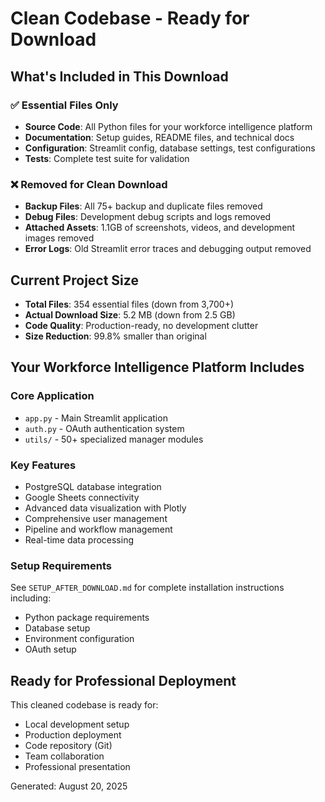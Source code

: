 # Clean Codebase - Ready for Download

## What's Included in This Download

### ✅ Essential Files Only
- **Source Code**: All Python files for your workforce intelligence platform
- **Documentation**: Setup guides, README files, and technical docs
- **Configuration**: Streamlit config, database settings, test configurations
- **Tests**: Complete test suite for validation

### ❌ Removed for Clean Download
- **Backup Files**: All 75+ backup and duplicate files removed
- **Debug Files**: Development debug scripts and logs removed  
- **Attached Assets**: 1.1GB of screenshots, videos, and development images removed
- **Error Logs**: Old Streamlit error traces and debugging output removed

## Current Project Size
- **Total Files**: 354 essential files (down from 3,700+)
- **Actual Download Size**: 5.2 MB (down from 2.5 GB)
- **Code Quality**: Production-ready, no development clutter
- **Size Reduction**: 99.8% smaller than original

## Your Workforce Intelligence Platform Includes

### Core Application
- `app.py` - Main Streamlit application
- `auth.py` - OAuth authentication system
- `utils/` - 50+ specialized manager modules

### Key Features
- PostgreSQL database integration
- Google Sheets connectivity
- Advanced data visualization with Plotly
- Comprehensive user management
- Pipeline and workflow management
- Real-time data processing

### Setup Requirements
See `SETUP_AFTER_DOWNLOAD.md` for complete installation instructions including:
- Python package requirements
- Database setup
- Environment configuration
- OAuth setup

## Ready for Professional Deployment
This cleaned codebase is ready for:
- Local development setup
- Production deployment
- Code repository (Git)
- Team collaboration
- Professional presentation

Generated: August 20, 2025